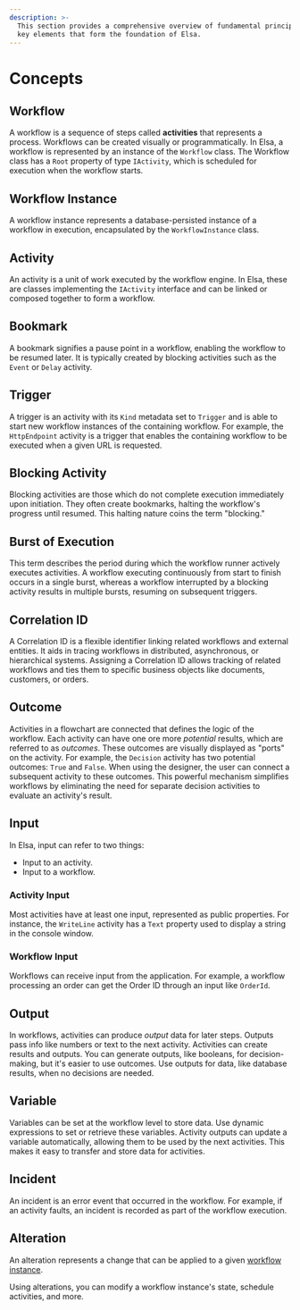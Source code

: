 ```yaml
---
description: >-
  This section provides a comprehensive overview of fundamental principles and
  key elements that form the foundation of Elsa.
---
```


# Concepts

## Workflow

A workflow is a sequence of steps called **activities** that represents a process. Workflows can be created visually or programmatically. In Elsa, a workflow is represented by an instance of the `Workflow` class. The Workflow class has a `Root` property of type `IActivity`, which is scheduled for execution when the workflow starts.

## Workflow Instance

A workflow instance represents a database-persisted instance of a workflow in execution, encapsulated by the `WorkflowInstance` class.

## Activity

An activity is a unit of work executed by the workflow engine. In Elsa, these are classes implementing the `IActivity` interface and can be linked or composed together to form a workflow.

## Bookmark

A bookmark signifies a pause point in a workflow, enabling the workflow to be resumed later. It is typically created by blocking activities such as the `Event` or `Delay` activity.

## Trigger

A trigger is an activity with its `Kind` metadata set to `Trigger`  and is able to start new workflow instances of the containing workflow. For example, the `HttpEndpoint` activity is a trigger that enables the containing workflow to be executed when a given URL is requested.

## Blocking Activity

Blocking activities are those which do not complete execution immediately upon initiation. They often create bookmarks, halting the workflow's progress until resumed. This halting nature coins the term "blocking."

## Burst of Execution

This term describes the period during which the workflow runner actively executes activities. A workflow executing continuously from start to finish occurs in a single burst, whereas a workflow interrupted by a blocking activity results in multiple bursts, resuming on subsequent triggers.

## Correlation ID

A Correlation ID is a flexible identifier linking related workflows and external entities. It aids in tracing workflows in distributed, asynchronous, or hierarchical systems. Assigning a Correlation ID allows tracking of related workflows and ties them to specific business objects like documents, customers, or orders.

## Outcome

Activities in a flowchart are connected that defines the logic of the workflow. Each activity can have one ore more _potential_ results, which are referred to as _outcomes_. These outcomes are visually displayed as "ports" on the activity. For example, the `Decision` activity has two potential outcomes: `True` and `False`. When using the designer, the user can connect a subsequent activity to these outcomes. This powerful mechanism simplifies workflows by eliminating the need for separate decision activities to evaluate an activity's result.

## Input

In Elsa, input can refer to two things:

* Input to an activity.
* Input to a workflow.

### Activity Input

Most activities have at least one input, represented as public properties. For instance, the `WriteLine` activity has a `Text` property used to display a string in the console window.

### Workflow Input

Workflows can receive input from the application. For example, a workflow processing an order can get the Order ID through an input like `OrderId`.

## Output

In workflows, activities can produce _output_ data for later steps. Outputs pass info like numbers or text to the next activity. Activities can create results and outputs. You can generate outputs, like booleans, for decision-making, but it's easier to use outcomes. Use outputs for data, like database results, when no decisions are needed.

## Variable

Variables can be set at the workflow level to store data. Use dynamic expressions to set or retrieve these variables. Activity outputs can update a variable automatically, allowing them to be used by the next activities. This makes it easy to transfer and store data for activities.

## Incident

An incident is an error event that occurred in the workflow. For example, if an activity faults, an incident is recorded as part of the workflow execution.

## Alteration

An alteration represents a change that can be applied to a given [workflow instance](concepts.md#workflow-instance).

Using alterations, you can modify a workflow instance's state, schedule activities, and more.
